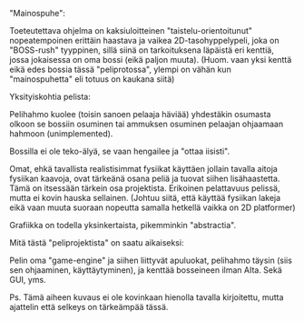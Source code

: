 
"Mainospuhe":

Toeteutettava ohjelma on kaksiuloitteinen "taistelu-orientoitunut" nopeatempoinen erittäin haastava ja vaikea 2D-tasohyppelypeli, joka on "BOSS-rush" tyyppinen, sillä siinä on tarkoituksena läpäistä eri kenttiä, jossa jokaisessa on oma bossi (eikä paljon muuta).
(Huom. vaan yksi kenttä eikä edes bossia tässä "peliprotossa", ylempi on vähän kun "mainospuhetta" eli totuus on kaukana siitä)




Yksityiskohtia pelista:

Pelihahmo kuolee (toisin sanoen pelaaja häviää) yhdestäkin osumasta olkoon se bossiin osuminen tai ammuksen osuminen pelaajan ohjaamaan hahmoon (unimplemented).

Bossilla ei ole teko-älyä, se vaan hengailee ja "ottaa iisisti".

Omat, ehkä tavallista realistisimmat fysiikat käyttäen jollain tavalla aitoja fysiikan kaavoja, ovat tärkeänä osana peliä ja tuovat siihen lisähaastetta. Tämä on itsessään tärkein osa projektista.
Erikoinen pelattavuus pelissä, mutta ei kovin hauska sellainen. (Johtuu siitä, että käyttää fysiikan lakeja eikä vaan muuta suoraan nopeutta samalla hetkellä vaikka on 2D platformer)

Grafiikka on todella yksinkertaista, pikemminkin "abstractia".




Mitä tästä "peliprojektista" on saatu aikaiseksi:

Pelin oma "game-engine" ja siihen liittyvät apuluokat, pelihahmo täysin (siis sen ohjaaminen, käyttäytyminen), ja kenttää bosseineen ilman AIta.
Sekä GUI, yms.







Ps. Tämä aiheen kuvaus ei ole kovinkaan hienolla tavalla kirjoitettu, mutta ajattelin että selkeys on tärkeämpää tässä.
